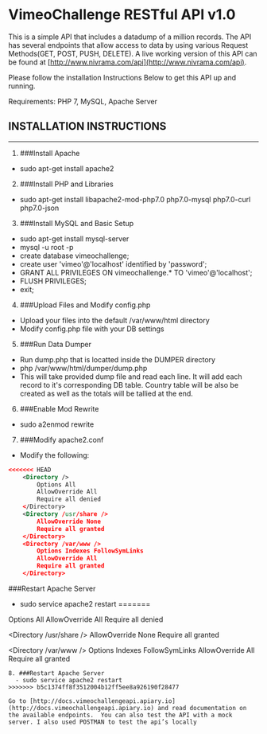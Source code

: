 # VimeoChallenge RESTful API v1.0
This is a simple API that includes a datadump of a million records. The API has several endpoints that allow access to data by using various Request Methods(GET, POST, PUSH, DELETE). 
A live working version of this API can be found at [http://www.nivrama.com/api](http://www.nivrama.com/api). 

Please follow the installation Instructions Below to get this API up and running.

Requirements: PHP 7, MySQL, Apache Server

## INSTALLATION INSTRUCTIONS
------------------------------------------------------------------------------

1. ###Install Apache
  - sudo apt-get install apache2

2. ###Install PHP and Libraries
  - sudo apt-get install libapache2-mod-php7.0 php7.0-mysql php7.0-curl php7.0-json

3. ###Install MySQL and Basic Setup
  - sudo apt-get install mysql-server
  - mysql -u root -p
  - create database vimeochallenge;
  - create user 'vimeo'@'localhost' identified by 'password';
  - GRANT ALL PRIVILEGES ON vimeochallenge.* TO 'vimeo'@'localhost';
  - FLUSH PRIVILEGES;
  - exit;

4. ###Upload Files and Modify config.php
  - Upload your files into the default /var/www/html directory
  - Modify config.php file with your DB settings

5. ###Run Data Dumper
  - Run dump.php that is locatted inside the DUMPER directory
  - php /var/www/html/dumper/dump.php
  - This will take provided dump file and read each line.  It will add each record to it's corresponding DB table. Country table will be also be created as well as the totals will be tallied at the end.

6. ###Enable Mod Rewrite
  - sudo a2enmod rewrite

7. ###Modify apache2.conf
  - Modify the following: 
```xml
<<<<<<< HEAD
    <Directory />
        Options All
        AllowOverride All
        Require all denied
    </Directory>
    <Directory /usr/share />
        AllowOverride None
        Require all granted
    </Directory>
    <Directory /var/www />
        Options Indexes FollowSymLinks
        AllowOverride All
        Require all granted
    </Directory>
```

###Restart Apache Server
- sudo service apache2 restart
=======
<Directory />
    Options All 
    AllowOverride All 
    Require all denied
</Directory>

<Directory /usr/share />
    AllowOverride None 
    Require all granted 
</Directory> 
 
<Directory /var/www /> 
    Options Indexes FollowSymLinks 
    AllowOverride All 
    Require all granted 
</Directory>
```
8. ###Restart Apache Server
  - sudo service apache2 restart 
>>>>>>> b5c1374ff8f3512004b12ff5ee8a926190f28477

Go to [http://docs.vimeochallengeapi.apiary.io](http://docs.vimeochallengeapi.apiary.io) and read documentation on the available endpoints.  You can also test the API with a mock server. I also used POSTMAN to test the api’s locally
